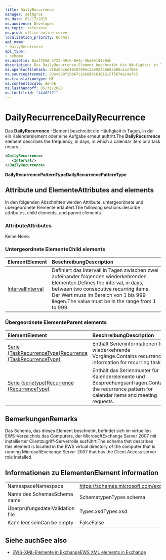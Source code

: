 ```yaml
---
title: DailyRecurrence
manager: sethgros
ms.date: 09/17/2015
ms.audience: Developer
ms.topic: reference
ms.prod: office-online-server
localization_priority: Normal
api_name:
- DailyRecurrence
api_type:
- schema
ms.assetid: 0aaf265d-b723-49c6-8e9c-9ba60141e9ab
description: Das DailyRecurrence-Element beschreibt die Häufigkeit in Tagen, in der ein Kalenderelement oder eine Aufgabe erneut auftritt.
ms.openlocfilehash: d18a04ced19c87996c3a092f6668ab00c5a3f006
ms.sourcegitcommit: 88ec988f2bb67c1866d06b361615f3674a24e795
ms.translationtype: MT
ms.contentlocale: de-DE
ms.lasthandoff: 05/31/2020
ms.locfileid: "44462171"
---
```

# <a name="dailyrecurrence"></a><span data-ttu-id="8d8d8-103">DailyRecurrence</span><span class="sxs-lookup"><span data-stu-id="8d8d8-103">DailyRecurrence</span></span>

<span data-ttu-id="8d8d8-104">Das **DailyRecurrence** -Element beschreibt die Häufigkeit in Tagen, in der ein Kalenderelement oder eine Aufgabe erneut auftritt.</span><span class="sxs-lookup"><span data-stu-id="8d8d8-104">The **DailyRecurrence** element describes the frequency, in days, in which a calendar item or a task recurs.</span></span> 
  
```xml
<DailyRecurrence>
   <Interval/>
</DailyRecurrence>
```

<span data-ttu-id="8d8d8-105">**DailyRecurrencePatternType**</span><span class="sxs-lookup"><span data-stu-id="8d8d8-105">**DailyRecurrencePatternType**</span></span>

## <a name="attributes-and-elements"></a><span data-ttu-id="8d8d8-106">Attribute und Elemente</span><span class="sxs-lookup"><span data-stu-id="8d8d8-106">Attributes and elements</span></span>

<span data-ttu-id="8d8d8-107">In den folgenden Abschnitten werden Attribute, untergeordnete und übergeordnete Elemente erläutert.</span><span class="sxs-lookup"><span data-stu-id="8d8d8-107">The following sections describe attributes, child elements, and parent elements.</span></span>
  
### <a name="attributes"></a><span data-ttu-id="8d8d8-108">Attribute</span><span class="sxs-lookup"><span data-stu-id="8d8d8-108">Attributes</span></span>

<span data-ttu-id="8d8d8-109">Keine.</span><span class="sxs-lookup"><span data-stu-id="8d8d8-109">None.</span></span>
  
### <a name="child-elements"></a><span data-ttu-id="8d8d8-110">Untergeordnete Elemente</span><span class="sxs-lookup"><span data-stu-id="8d8d8-110">Child elements</span></span>

|<span data-ttu-id="8d8d8-111">**Element**</span><span class="sxs-lookup"><span data-stu-id="8d8d8-111">**Element**</span></span>|<span data-ttu-id="8d8d8-112">**Beschreibung**</span><span class="sxs-lookup"><span data-stu-id="8d8d8-112">**Description**</span></span>|
|:-----|:-----|
|[<span data-ttu-id="8d8d8-113">Intervall</span><span class="sxs-lookup"><span data-stu-id="8d8d8-113">Interval</span></span>](interval.md) <br/> |<span data-ttu-id="8d8d8-114">Definiert das Intervall in Tagen zwischen zwei aufeinander folgenden wiederkehrenden Elementen.</span><span class="sxs-lookup"><span data-stu-id="8d8d8-114">Defines the interval, in days, between two consecutive recurring items.</span></span> <span data-ttu-id="8d8d8-115">Der Wert muss im Bereich von 1 bis 999 liegen.</span><span class="sxs-lookup"><span data-stu-id="8d8d8-115">The value must be in the range from 1 to 999.</span></span>  <br/> |
   
### <a name="parent-elements"></a><span data-ttu-id="8d8d8-116">Übergeordnete Elemente</span><span class="sxs-lookup"><span data-stu-id="8d8d8-116">Parent elements</span></span>

|<span data-ttu-id="8d8d8-117">**Element**</span><span class="sxs-lookup"><span data-stu-id="8d8d8-117">**Element**</span></span>|<span data-ttu-id="8d8d8-118">**Beschreibung**</span><span class="sxs-lookup"><span data-stu-id="8d8d8-118">**Description**</span></span>|
|:-----|:-----|
|[<span data-ttu-id="8d8d8-119">Serie (TaskRecurrenceType)</span><span class="sxs-lookup"><span data-stu-id="8d8d8-119">Recurrence (TaskRecurrenceType)</span></span>](recurrence-taskrecurrencetype.md) <br/> |<span data-ttu-id="8d8d8-120">Enthält Serieninformationen für wiederkehrende Vorgänge.</span><span class="sxs-lookup"><span data-stu-id="8d8d8-120">Contains recurrence information for recurring tasks.</span></span>  <br/> |
|[<span data-ttu-id="8d8d8-121">Serie (serietype)</span><span class="sxs-lookup"><span data-stu-id="8d8d8-121">Recurrence (RecurrenceType)</span></span>](recurrence-recurrencetype.md) <br/> |<span data-ttu-id="8d8d8-122">Enthält das Serienmuster für Kalenderelemente und Besprechungsanfragen.</span><span class="sxs-lookup"><span data-stu-id="8d8d8-122">Contains the recurrence pattern for calendar items and meeting requests.</span></span>  <br/> |
   
## <a name="remarks"></a><span data-ttu-id="8d8d8-123">Bemerkungen</span><span class="sxs-lookup"><span data-stu-id="8d8d8-123">Remarks</span></span>

<span data-ttu-id="8d8d8-124">Das Schema, das dieses Element beschreibt, befindet sich im virtuellen EWS-Verzeichnis des Computers, der MicrosoftExchange Server 2007 mit installierter Clientzugriff-Serverrolle ausführt.</span><span class="sxs-lookup"><span data-stu-id="8d8d8-124">The schema that describes this element is located in the EWS virtual directory of the computer that is running MicrosoftExchange Server 2007 that has the Client Access server role installed.</span></span>
  
## <a name="element-information"></a><span data-ttu-id="8d8d8-125">Informationen zu Elementen</span><span class="sxs-lookup"><span data-stu-id="8d8d8-125">Element information</span></span>

|||
|:-----|:-----|
|<span data-ttu-id="8d8d8-126">Namespace</span><span class="sxs-lookup"><span data-stu-id="8d8d8-126">Namespace</span></span>  <br/> |https://schemas.microsoft.com/exchange/services/2006/types  <br/> |
|<span data-ttu-id="8d8d8-127">Name des Schemas</span><span class="sxs-lookup"><span data-stu-id="8d8d8-127">Schema name</span></span>  <br/> |<span data-ttu-id="8d8d8-128">Schematypen</span><span class="sxs-lookup"><span data-stu-id="8d8d8-128">Types schema</span></span>  <br/> |
|<span data-ttu-id="8d8d8-129">Überprüfungsdatei</span><span class="sxs-lookup"><span data-stu-id="8d8d8-129">Validation file</span></span>  <br/> |<span data-ttu-id="8d8d8-130">Types.xsd</span><span class="sxs-lookup"><span data-stu-id="8d8d8-130">Types.xsd</span></span>  <br/> |
|<span data-ttu-id="8d8d8-131">Kann leer sein</span><span class="sxs-lookup"><span data-stu-id="8d8d8-131">Can be empty</span></span>  <br/> |<span data-ttu-id="8d8d8-132">False</span><span class="sxs-lookup"><span data-stu-id="8d8d8-132">False</span></span>  <br/> |
   
## <a name="see-also"></a><span data-ttu-id="8d8d8-133">Siehe auch</span><span class="sxs-lookup"><span data-stu-id="8d8d8-133">See also</span></span>

- [<span data-ttu-id="8d8d8-134">EWS-XML-Elemente in Exchange</span><span class="sxs-lookup"><span data-stu-id="8d8d8-134">EWS XML elements in Exchange</span></span>](ews-xml-elements-in-exchange.md)

